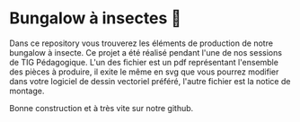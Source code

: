 # Bungalow à insectes 🐞
Dans ce repository vous trouverez les éléments de production de notre bungalow à insecte. Ce projet a été réalisé pendant l'une de nos sessions de TIG Pédagogique. 
L'un des fichier est un pdf représentant l'ensemble des pièces à produire, il exite le même en svg que vous pourrez modifier dans votre logiciel de dessin vectoriel préféré, l'autre fichier est la notice de montage.

Bonne construction et à très vite sur notre github.
